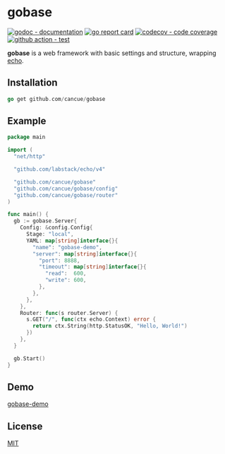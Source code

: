 # gobase

[![godoc - documentation](https://godoc.org/github.com/cancue/gobase?status.svg)](https://pkg.go.dev/github.com/cancue/gobase@v0.2.1)
[![go report card](https://goreportcard.com/badge/github.com/cancue/gobase)](https://goreportcard.com/report/github.com/cancue/gobase)
[![codecov - code coverage](https://img.shields.io/codecov/c/github/cancue/gobase.svg?style=flat-square)](https://codecov.io/gh/cancue/gobase)
[![github action - test](https://github.com/cancue/gobase/workflows/test/badge.svg)](https://github.com/cancue/gobase/actions)

**gobase** is a web framework with basic settings and structure, wrapping [echo](https://github.com/labstack/echo).

## Installation
```go
go get github.com/cancue/gobase
```

## Example
```go
package main

import (
  "net/http"

  "github.com/labstack/echo/v4"

  "github.com/cancue/gobase"
  "github.com/cancue/gobase/config"
  "github.com/cancue/gobase/router"
)

func main() {
  gb := gobase.Server{
    Config: &config.Config{
      Stage: "local",
      YAML: map[string]interface{}{
        "name": "gobase-demo",
        "server": map[string]interface{}{
          "port": 8888,
          "timeout": map[string]interface{}{
            "read":  600,
            "write": 600,
          },
        },
      },
    },
    Router: func(s router.Server) {
      s.GET("/", func(ctx echo.Context) error {
        return ctx.String(http.StatusOK, "Hello, World!")
      })
    },
  }

  gb.Start()
}
```

## Demo
[gobase-demo](https://github.com/cancue/gobase-demo)

## License

[MIT](https://github.com/cancue/gobase/blob/master/LICENSE)
